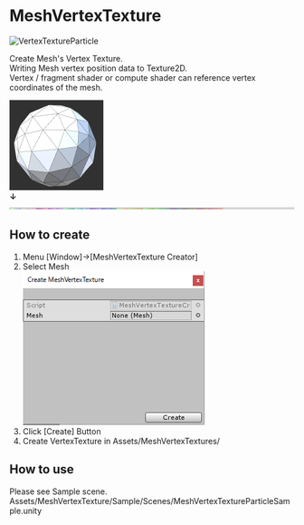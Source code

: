 # MeshVertexTexture

![VertexTextureParticle](ReadMeData/VertexTextureParticle.gif)

Create Mesh's Vertex Texture.  
Writing Mesh vertex position data to Texture2D.  
Vertex / fragment shader or compute shader can reference vertex coordinates of the mesh.

![IcoSphereMesh](ReadMeData/IcoSphereMesh.png)  
**↓**  
![IcoSphereTexture](ReadMeData/IcoSphereTexture.png)

## How to create

1. Menu [Window]->[MeshVertexTexture Creator]
2. Select Mesh  
![MeshVertexTexture Creator window](ReadMeData/Window.png)
3. Click [Create] Button
4. Create VertexTexture in Assets/MeshVertexTextures/

## How to use

Please see Sample scene.  
Assets/MeshVertexTexture/Sample/Scenes/MeshVertexTextureParticleSample.unity
